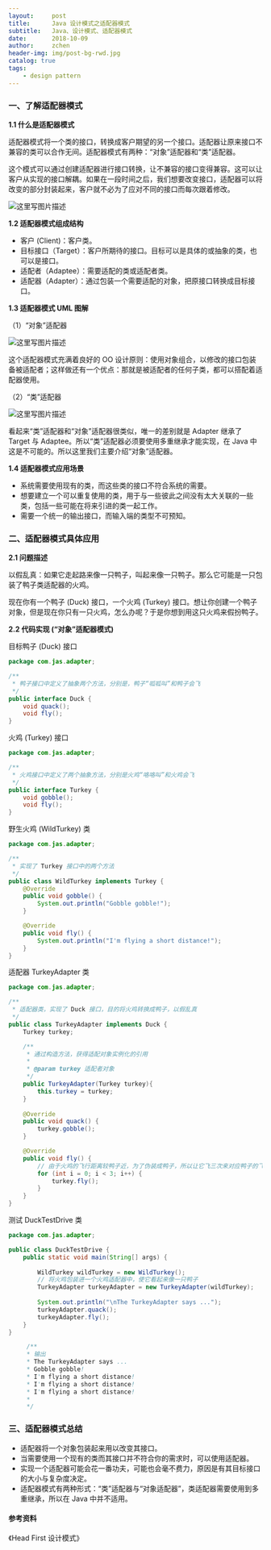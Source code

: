 ```yaml
---
layout:     post
title:      Java 设计模式之适配器模式
subtitle:   Java、设计模式、适配器模式
date:       2018-10-09
author:     zchen
header-img: img/post-bg-rwd.jpg
catalog: true
tags:
    - design pattern
---
```


### 一、了解适配器模式

**1.1 什么是适配器模式**

适配器模式将一个类的接口，转换成客户期望的另一个接口。适配器让原来接口不兼容的类可以合作无间。适配器模式有两种：“对象”适配器和“类”适配器。

这个模式可以通过创建适配器进行接口转换，让不兼容的接口变得兼容。这可以让客户从实现的接口解耦。如果在一段时间之后，我们想要改变接口，适配器可以将改变的部分封装起来，客户就不必为了应对不同的接口而每次跟着修改。

![这里写图片描述 ](http://pflcp4mcc.bkt.clouddn.com/20180125145202890.png)

**1.2 适配器模式组成结构**

 - 客户 (Client)：客户类。
 - 目标接口（Target）：客户所期待的接口。目标可以是具体的或抽象的类，也可以是接口。
 -  适配者（Adaptee）：需要适配的类或适配者类。
 - 适配器（Adapter）：通过包装一个需要适配的对象，把原接口转换成目标接口。

**1.3 适配器模式 UML 图解**

（1）“对象”适配器

![这里写图片描述 ](http://pflcp4mcc.bkt.clouddn.com/20180125113920856.png)

这个适配器模式充满着良好的 OO 设计原则：使用对象组合，以修改的接口包装备被适配者；这样做还有一个优点：那就是被适配者的任何子类，都可以搭配着适配器使用。

（2）“类”适配器

![这里写图片描述 ](http://pflcp4mcc.bkt.clouddn.com/20180125114727000.png)

看起来“类”适配器和“对象”适配器很类似，唯一的差别就是 Adapter 继承了 Target 与 Adaptee。所以“类”适配器必须要使用多重继承才能实现，在 Java  中这是不可能的。所以这里我们主要介绍“对象”适配器。

**1.4 适配器模式应用场景**

 - 系统需要使用现有的类，而这些类的接口不符合系统的需要。 
 - 想要建立一个可以重复使用的类，用于与一些彼此之间没有太大关联的一些类，包括一些可能在将来引进的类一起工作。 
 - 需要一个统一的输出接口，而输入端的类型不可预知。


### 二、适配器模式具体应用

**2.1 问题描述**

以假乱真：如果它走起路来像一只鸭子，叫起来像一只鸭子。那么它可能是一只包装了鸭子类适配器的火鸡。

现在你有一个鸭子 (Duck) 接口，一个火鸡 (Turkey) 接口。想让你创建一个鸭子对象，但是现在你只有一只火鸡，怎么办呢？于是你想到用这只火鸡来假扮鸭子。

**2.2 代码实现 (“对象”适配器模式)**

目标鸭子 (Duck) 接口

```java
package com.jas.adapter;

/**
 * 鸭子接口中定义了抽象两个方法，分别是，鸭子“呱呱叫”和鸭子会飞
 */
public interface Duck {
    void quack();
    void fly();
}
```
火鸡 (Turkey) 接口

```java
package com.jas.adapter;

/**
 * 火鸡接口中定义了两个抽象方法，分别是火鸡“咯咯叫”和火鸡会飞
 */
public interface Turkey {
    void gobble();
    void fly();
}
```
野生火鸡 (WildTurkey) 类

```java
package com.jas.adapter;

/**
 * 实现了 Turkey 接口中的两个方法
 */
public class WildTurkey implements Turkey {
    @Override
    public void gobble() {
        System.out.println("Gobble gobble!");
    }

    @Override
    public void fly() {
        System.out.println("I'm flying a short distance!");
    }
}
```
适配器 TurkeyAdapter  类

```java
package com.jas.adapter;

/**
 * 适配器类，实现了 Duck 接口，目的将火鸡转换成鸭子，以假乱真
 */
public class TurkeyAdapter implements Duck {
    Turkey turkey;

    /**
     * 通过构造方法，获得适配对象实例化的引用
     * 
     * @param turkey 适配者对象
     */
    public TurkeyAdapter(Turkey turkey){
        this.turkey = turkey;
    }
    
    @Override
    public void quack() {
        turkey.gobble();
    }

    @Override
    public void fly() {
        // 由于火鸡的飞行距离较鸭子近，为了伪装成鸭子，所以让它飞三次来对应鸭子的飞行距离
        for (int i = 0; i < 3; i++) {
            turkey.fly();
        }
    }
}
```
测试 DuckTestDrive 类

```java
package com.jas.adapter;

public class DuckTestDrive {
    public static void main(String[] args) {
        
        WildTurkey wildTurkey = new WildTurkey();
        // 将火鸡包装进一个火鸡适配器中，使它看起来像一只鸭子
        TurkeyAdapter turkeyAdapter = new TurkeyAdapter(wildTurkey);  
        
        System.out.println("\nThe TurkeyAdapter says ...");
        turkeyAdapter.quack();
        turkeyAdapter.fly();
    }
}

     /**
     * 输出 
     * The TurkeyAdapter says ...
     * Gobble gobble!
     * I'm flying a short distance!
     * I'm flying a short distance!
     * I'm flying a short distance!
     * 
     */
```

### 三、适配器模式总结

 - 适配器将一个对象包装起来用以改变其接口。
 - 当需要使用一个现有的类而其接口并不符合你的需求时，可以使用适配器。
 - 实现一个适配器可能会花一番功夫，可能也会毫不费力，原因是有其目标接口的大小与复杂度决定。
 - 适配器模式有两种形式：“类”适配器与“对象适配器”，类适配器需要使用到多重继承，所以在 Java 中并不适用。

#### 参考资料
《Head First 设计模式》 